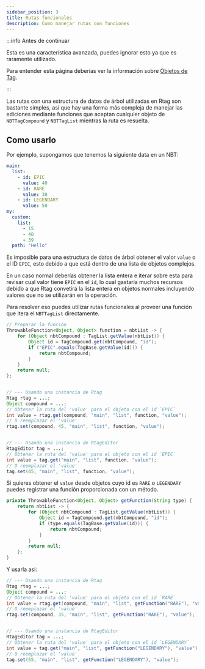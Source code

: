 ```yaml
---
sidebar_position: 3
title: Rutas funcionales
description: Como manejar rutas con funciones
---
```


:::info Antes de continuar

Esta es una característica avanzada, puedes ignorar esto ya que es raramente utilizado.

Para entender esta página deberías ver la información sobre [Objetos de Tag](advanced/tags.md).

:::


Las rutas con una estructura de datos de árbol utilizadas en Rtag son bastante simples, así que hay una forma más compleja de manejar las ediciones mediante funciones que aceptan cualquier objeto de `NBTTagCompound` y `NBTTagList` mientras la ruta es resuelta.

## Como usarlo

Por ejemplo, supongamos que tenemos la siguiente data en un NBT:

```yaml
main:
  list:
  	- id: EPIC
  	  value: 40
  	- id: RARE
  	  value: 30
  	- id: LEGENDARY
  	  value: 50
my:
  custom:
  	list:
  	  - 15
  	  - 40
  	  - 39
  path: "Hello"
```

Es imposible para una estructura de datos de árbol obtener el valor `value` o el ID `EPIC`, esto debido a que está dentro de una lista de objetos complejos.

En un caso normal deberías obtener la lista entera e iterar sobre esta para revisar cual valor tiene `EPIC` en el `id`, lo cual gastaría muchos recursos debido a que Rtag convetirá la lista entera en objetos normales incluyendo valores que no se utilizarán en la operación.

Para resolver eso puedes utilizar rutas funcionales al proveer una función que itera el `NBTTagList` directamente.

```java
// Preparar la función
ThrowableFunction<Object, Object> function = nbtList -> {
	for (Object nbtCompound : TagList.getValue(nbtList)) {
		Object id = TagCompound.get(nbtCompound, "id");
		if ("EPIC".equals(TagBase.getValue(id))) {
			return nbtCompound;
		}
	}
	return null;
};


// --- Usando una instancia de Rtag
Rtag rtag = ...;
Object compound = ...;
// Obtener la ruta del 'value' para el objeto con el id `EPIC`
int value = rtag.get(compound, "main", "list", function, "value");
// O reemplazar el 'value'
rtag.set(compound, 45, "main", "list", function, "value");


// --- Usando una instancia de RtagEditor
RtagEditor tag = ...;
// Obtener la ruta del 'value' para el objeto con el id `EPIC`
int value = tag.get("main", "list", function, "value");
// O reemplazar el 'value'
tag.set(45, "main", "list", function, "value");
```

Si quieres obtener el `value` desde objetos cuyo id es `RARE` o `LEGENDARY` puedes registrar una función proporcionada con un método.

```java
private ThrowableFunction<Object, Object> getFunction(String type) {
	return nbtList -> {
		for (Object nbtCompound : TagList.getValue(nbtList)) {
			Object id = TagCompound.get(nbtCompound, "id");
			if (type.equals(TagBase.getValue(id))) {
				return nbtCompound;
			}
		}
		return null;
	};
}
```

Y usarla así:

```java
// --- Usando una instancia de Rtag
Rtag rtag = ...;
Object compound = ...;
// Obtener la ruta del 'value' para el objeto con el id `RARE`
int value = rtag.get(compound, "main", "list", getFunction("RARE"), "value");
// O reemplazar el 'value'
rtag.set(compound, 35, "main", "list", getFunction("RARE"), "value");


// --- Usando una instancia de RtagEditor
RtagEditor tag = ...;
// Obtener la ruta del 'value' para el objeto con el id `LEGENDARY`
int value = tag.get("main", "list", getFunction("LEGENDARY"), "value");
// O reemplazar el 'value'
tag.set(55, "main", "list", getFunction("LEGENDARY"), "value");
```